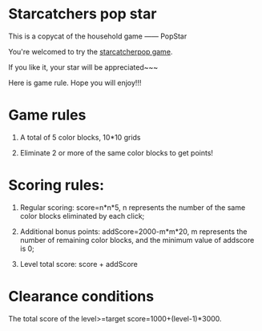 # Starcatchers pop star

This is a copycat of the household game —— PopStar

You're welcomed to try the [starcatcherpop game](https://Jinn-eth.github.io/Starcatcherpop/).

If you like it, your star will be appreciated~~~

Here is game rule. Hope you will enjoy!!!

# Game rules
1. A total of 5 color blocks, 10\*10 grids

2. Eliminate 2 or more of the same color blocks to get points!

# Scoring rules:

1. Regular scoring: score=n\*n\*5, n represents the number of the same color blocks eliminated by each click;

2. Additional bonus points: addScore=2000-m\*m\*20, m represents the number of remaining color blocks, and the minimum value of addscore is 0;

3. Level total score: score + addScore

# Clearance conditions

The total score of the level>=target score=1000+(level-1)\*3000.
